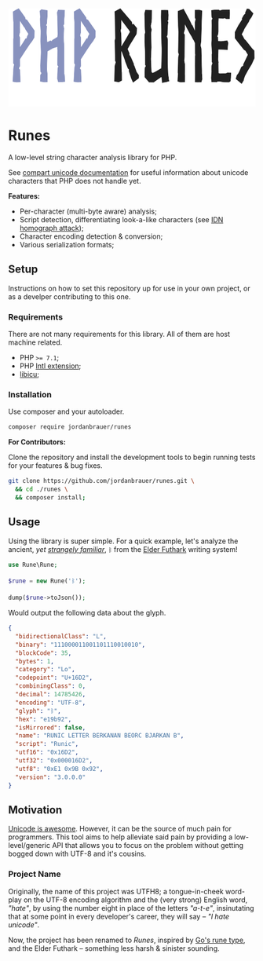 <p align="center">
    <br />
    <img src="./logo.png" height="200" alt="PHP Runes" />
    <br />
</p>

# Runes

A low-level string character analysis library for PHP.

See [compart unicode documentation](https://www.compart.com/en/unicode/) for useful information about unicode characters that PHP does not handle yet.

**Features:**

- Per-character (multi-byte aware) analysis;
- Script detection, differentiating look-a-like characters (see [IDN homograph attack](https://en.wikipedia.org/wiki/IDN_homograph_attack));
- Character encoding detection & conversion;
- Various serialization formats;

## Setup

Instructions on how to set this repository up for use in your own project, or as a develper contributing to this one.

### Requirements

There are not many requirements for this library. All of them are host machine related.

- PHP `>= 7.1`;
- PHP [Intl extension](https://www.php.net/manual/en/book.intl.php);
- [libicu](http://site.icu-project.org/);

### Installation

Use composer and your autoloader.

```bash
composer require jordanbrauer/runes
```

**For Contributors:**

Clone the repository and install the development tools to begin running tests for your features & bug fixes.

```bash
git clone https://github.com/jordanbrauer/runes.git \
  && cd ./runes \
  && composer install;
```

## Usage

Using the library is super simple. For a quick example, let's analyze the ancient, _yet [strangely familiar](https://en.wikipedia.org/wiki/Bluetooth#Logo)_, `ᛒ` from the [Elder Futhark](https://en.wikipedia.org/wiki/Elder_Futhark) writing system!

```php
use Rune\Rune;

$rune = new Rune('ᛒ');

dump($rune->toJson());
```

Would output the following data about the glyph.

```json
{
  "bidirectionalClass": "L",
  "binary": "111000011001101110010010",
  "blockCode": 35,
  "bytes": 1,
  "category": "Lo",
  "codepoint": "U+16D2",
  "combiningClass": 0,
  "decimal": 14785426,
  "encoding": "UTF-8",
  "glyph": "ᛒ",
  "hex": "e19b92",
  "isMirrored": false,
  "name": "RUNIC LETTER BERKANAN BEORC BJARKAN B",
  "script": "Runic",
  "utf16": "0x16D2",
  "utf32": "0x000016D2",
  "utf8": "0xE1 0x9B 0x92",
  "version": "3.0.0.0"
}
```

## Motivation

[Unicode is awesome](https://emojipedia.org/emoji-zwj-sequence/). However, it can be the source of much pain for programmers. This tool aims to help alleviate said pain by providing a low-level/generic API that allows you to focus on the problem without getting bogged down with UTF-8 and it's cousins.

### Project Name

Originally, the name of this project was UTFH8; a tongue-in-cheek word-play on the UTF-8 encoding algorithm and the (very strong) English word, _"hate"_, by using the number eight in place of the letters _"a-t-e"_, insinutating that at some point in every developer's career, they will say – _"I hate unicode"_.

Now, the project has been renamed to _Runes_, inspired by [Go's rune type](https://blog.golang.org/strings), and the Elder Futhark – something less harsh & sinister sounding.
